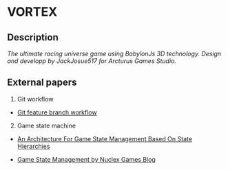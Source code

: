 # VORTEX

## Description

_The ultimate racing universe game using BabylonJs 3D technology. Design and developp by JackJosue517 for Arcturus Games Studio._

## External papers

1. Git workflow

- [Git feature branch workflow](https://www.atlassian.com/git/tutorials/comparing-workflows/feature-branch-workflow)

2. Game state machine

- [An Architecture For Game State Management Based On State
  Hierarchies](https://www.cin.ufpe.br/~sbgames/proceedings/files/An%20Architecture%20for%20Game%20State%20Management%20based%20on%20State%20Hierarchies.pdf)

- [Game State Management by Nuclex Games Blog](http://blog.nuclex-games.com/tutorials/cxx/game-state-management/)
